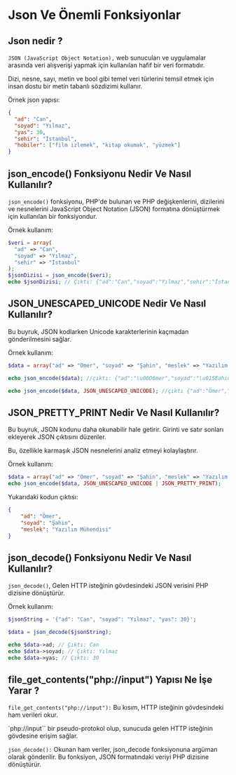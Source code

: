 # Json Ve Önemli Fonksiyonlar

## Json nedir ?
`JSON (JavaScript Object Notation),` web sunucuları ve uygulamalar arasında veri alışverişi yapmak için kullanılan hafif bir veri formatıdır. 

Dizi, nesne, sayı, metin ve bool gibi temel veri türlerini temsil etmek için insan dostu bir metin tabanlı sözdizimi kullanır.

Örnek json yapısı:
```json
{
  "ad": "Can",
  "soyad": "Yılmaz",
  "yas": 30,
  "sehir": "İstanbul",
  "hobiler": ["film izlemek", "kitap okumak", "yüzmek"]
}
```
## json_encode() Fonksiyonu Nedir Ve Nasıl Kullanılır? 
`json_encode()` fonksiyonu, PHP'de bulunan ve PHP değişkenlerini, dizilerini ve nesnelerini JavaScript Object Notation (JSON) formatına dönüştürmek için kullanılan bir fonksiyondur.

Örnek kullanım:
```php
$veri = array(
  "ad" => "Can",
  "soyad" => "Yılmaz",
  "sehir" => "İstanbul"
);
$jsonDizisi = json_encode($veri);
echo $jsonDizisi; // Çıktı: {"ad":"Can","soyad":"Yılmaz","sehir":"İstanbul"}
```
## JSON_UNESCAPED_UNICODE Nedir Ve Nasıl Kullanılır? 
Bu buyruk, JSON kodlarken Unicode karakterlerinin kaçmadan gönderilmesini sağlar. 

Örnek kullanım:
```php
$data = array("ad" => "Ömer", "soyad" => "Şahin", "meslek" => "Yazılım Mühendisi");

echo json_encode($data); //çıktı: {"ad":"\u00D6mer","soyad":"\u015Eahin","meslek":"Yazılım Mühendisi"}

echo json_encode($data, JSON_UNESCAPED_UNICODE); //çıktı {"ad":"Ömer","soyad":"Şahin","meslek":"Yazılım Mühendisi"}
```

## JSON_PRETTY_PRINT Nedir Ve Nasıl Kullanılır? 
Bu buyruk, JSON kodunu daha okunabilir hale getirir. Girinti ve satır sonları ekleyerek JSON çıktısını düzenler.

 Bu, özellikle karmaşık JSON nesnelerini analiz etmeyi kolaylaştırır.

Örnek kullanım:
```php
$data = array("ad" => "Ömer", "soyad" => "Şahin", "meslek" => "Yazılım Mühendisi");
echo json_encode($data, JSON_UNESCAPED_UNICODE | JSON_PRETTY_PRINT);
```
Yukarıdaki kodun çıktısı:
```json
{
    "ad": "Ömer",
    "soyad": "Şahin",
    "meslek": "Yazılım Mühendisi"
}
```
## json_decode() Fonksiyonu Nedir Ve Nasıl Kullanılır? 
`json_decode()`, Gelen HTTP isteğinin gövdesindeki JSON verisini PHP dizisine dönüştürür.

Örnek kullanım:
```php
$jsonString = '{"ad": "Can", "soyad": "Yılmaz", "yas": 30}';

$data = json_decode($jsonString);

echo $data->ad; // Çıktı: Can
echo $data->soyad; // Çıktı: Yılmaz
echo $data->yas; // Çıktı: 30
```
## file_get_contents("php://input") Yapısı Ne İşe Yarar ? 
`file_get_contents("php://input"):` Bu kısım, HTTP isteğinin gövdesindeki ham verileri okur.

 `php://input`` bir pseudo-protokol olup, sunucuda gelen HTTP isteğinin gövdesine erişim sağlar.

`json_decode():` Okunan ham veriler, json_decode fonksiyonuna argüman olarak gönderilir. Bu fonksiyon, JSON formatındaki veriyi PHP dizisine dönüştürür.

